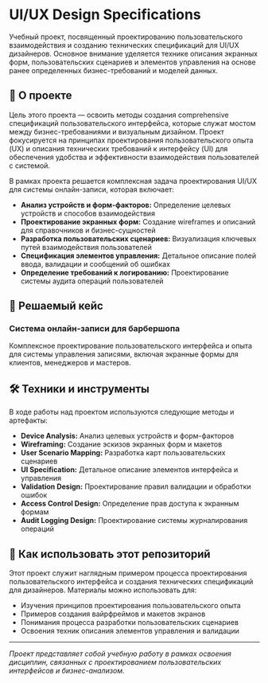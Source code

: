 # UI/UX Design Specifications

Учебный проект, посвященный проектированию пользовательского взаимодействия и созданию технических спецификаций для UI/UX дизайнеров. Основное внимание уделяется технике описания экранных форм, пользовательских сценариев и элементов управления на основе ранее определенных бизнес-требований и моделей данных.

## 📖 О проекте

Цель этого проекта — освоить методы создания comprehensive спецификаций пользовательского интерфейса, которые служат мостом между бизнес-требованиями и визуальным дизайном. Проект фокусируется на принципах проектирования пользовательского опыта (UX) и описания технических требований к интерфейсу (UI) для обеспечения удобства и эффективности взаимодействия пользователей с системой.

В рамках проекта решается комплексная задача проектирования UI/UX для системы онлайн-записи, которая включает:
*   **Анализ устройств и форм-факторов:** Определение целевых устройств и способов взаимодействия
*   **Проектирование экранных форм:** Создание wireframes и описаний для справочников и бизнес-сущностей
*   **Разработка пользовательских сценариев:** Визуализация ключевых путей взаимодействия пользователей
*   **Спецификация элементов управления:** Детальное описание полей ввода, валидации и сообщений об ошибках
*   **Определение требований к логированию:** Проектирование системы аудита операций пользователей

## 🧩 Решаемый кейс

### Система онлайн-записи для барбершопа
Комплексное проектирование пользовательского интерфейса и опыта для системы управления записями, включая экранные формы для клиентов, менеджеров и мастеров.

## 🛠️ Техники и инструменты

В ходе работы над проектом используются следующие методы и артефакты:

*   **Device Analysis:** Анализ целевых устройств и форм-факторов
*   **Wireframing:** Создание эскизов экранных форм и макетов
*   **User Scenario Mapping:** Разработка карт пользовательских сценариев
*   **UI Specification:** Детальное описание элементов интерфейса и управления
*   **Validation Design:** Проектирование правил валидации и обработки ошибок
*   **Access Control Design:** Определение прав доступа к экранным формам
*   **Audit Logging Design:** Проектирование системы журналирования операций

## 🚀 Как использовать этот репозиторий

Этот проект служит наглядным примером процесса проектирования пользовательского интерфейса и создания технических спецификаций для дизайнеров. Материалы можно использовать для:
*   Изучения принципов проектирования пользовательского опыта
*   Примеров создания вайрфреймов и макетов экранов
*   Понимания процесса разработки пользовательских сценариев
*   Освоения техник описания элементов управления и валидации

---
*Проект представляет собой учебную работу в рамках освоения дисциплин, связанных с проектированием пользовательских интерфейсов и бизнес-анализом.*
